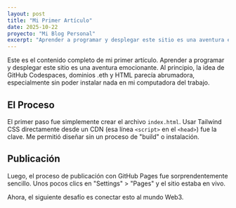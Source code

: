 ```yaml
---
layout: post
title: "Mi Primer Artículo"
date: 2025-10-22
proyecto: "Mi Blog Personal"
excerpt: "Aprender a programar y desplegar este sitio es una aventura emocionante."
---
```


Este es el contenido completo de mi primer artículo. Aprender a programar y desplegar este sitio es una aventura emocionante. Al principio, la idea de GitHub Codespaces, dominios .eth y HTML parecía abrumadora, especialmente sin poder instalar nada en mi computadora del trabajo.

## El Proceso

El primer paso fue simplemente crear el archivo `index.html`. Usar Tailwind CSS directamente desde un CDN (esa línea `<script>` en el `<head>`) fue la clave. Me permitió diseñar sin un proceso de "build" o instalación.

## Publicación

Luego, el proceso de publicación con GitHub Pages fue sorprendentemente sencillo. Unos pocos clics en "Settings" > "Pages" y el sitio estaba en vivo. 

Ahora, el siguiente desafío es conectar esto al mundo Web3.